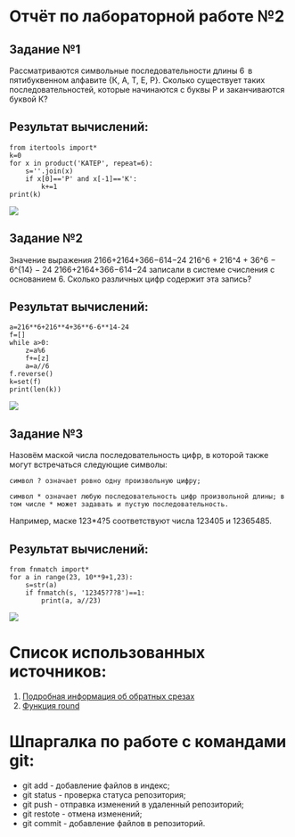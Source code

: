 # Отчёт по лабораторной работе №2

## Задание №1
Рассматриваются символьные последовательности длины 6  в пятибуквенном алфавите {К, А, Т, Е, Р}. Сколько существует таких последовательностей, которые начинаются с буквы Р и заканчиваются буквой К?
## Результат вычислений: 
```
from itertools import*
k=0
for x in product('КАТЕР', repeat=6):
    s=''.join(x)
    if x[0]=='Р' and x[-1]=='К':
        k+=1
print(k)
```
![](Screenshots/Screenshot1.png)

## Задание №2
Значение выражения 2166+2164+366−614−24 216^6 + 216^4 + 36^6 − 6^{14} − 24 2166+2164+366−614−24 записали в системе счисления с основанием 6. Сколько различных цифр содержит эта запись?
## Результат вычислений:
```
a=216**6+216**4+36**6-6**14-24
f=[]
while a>0:
    z=a%6
    f+=[z]
    a=a//6
f.reverse()
k=set(f)
print(len(k))
```
![](Screenshots/Screenshot2.png)

## Задание №3
Назовём маской числа последовательность цифр, в которой также могут встречаться следующие символы:

    символ ? означает ровно одну произвольную цифру;

    символ * означает любую последовательность цифр произвольной длины; в том числе * может задавать и пустую последовательность.

Например, маске 123*4?5 соответствуют числа 123405 и 12365485.
## Результат вычислений:
```
from fnmatch import*
for a in range(23, 10**9+1,23):
    s=str(a)
    if fnmatch(s, '12345?7?8')==1:
        print(a, a//23)
```
![](Screenshots/Screenshot3.png)


# Список использованных источников: 
1) [Подробная информация об обратных срезах](https://clck.ru/MfEMS)
2) [Функция round](https://docs.python.org/3/search.html?q=round)

# Шпаргалка по работе с командами git:
* git add - добавление файлов в индекс;
* git status - проверка статуса репозитория;
* git push - отправка изменений в удаленный репозиторий;
* git restote - отмена изменений;
* git commit - добавление файлов в репозиторий.
